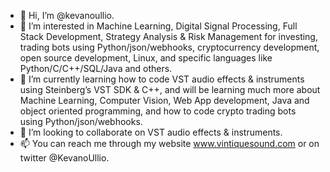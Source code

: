 - 👋 Hi, I’m @kevanoullio.
- 👀 I’m interested in Machine Learning, Digital Signal Processing, Full Stack Development, Strategy Analysis & Risk Management for investing, trading bots using Python/json/webhooks, cryptocurrency development, open source development, Linux, and specific languages like Python/C/C++/SQL/Java and others.
- 🌱 I’m currently learning how to code VST audio effects & instruments using Steinberg’s VST SDK & C++, and will be learning much more about Machine Learning, Computer Vision, Web App development, Java and object oriented programming, and how to code crypto trading bots using Python/json/webhooks.
- 💞️ I’m looking to collaborate on VST audio effects & instruments.
- 📫 You can reach me through my website www.vintiquesound.com or on twitter @KevanoUllio.

<!---
kevanoullio/kevanoullio is a ✨ special ✨ repository because its `README.md` (this file) appears on your GitHub profile.
You can click the Preview link to take a look at your changes.
--->
